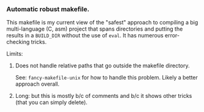 ### Automatic robust makefile.

This makefile is my current view of the "safest" approach to compiling
a big multi-language (C, asm) project that spans directories and putting
the results in a `BUILD_DIR` without the use of `eval`.  It has numerous
error-checking tricks.

Limits:
  1. Does not handle relative paths that go outside the
     makefile directory.

     See: `fancy-makefile-unix` for how to handle this problem.
     Likely a better approach overall.

  2. Long: but this is mostly b/c of comments and b/c it
     shows other tricks (that you can simply delete).

